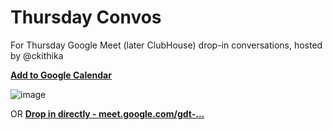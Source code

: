 # Thursday Convos

For Thursday Google Meet (later ClubHouse) drop-in conversations, hosted by @ckithika

[**Add to Google Calendar**](https://calendar.google.com/event?action=TEMPLATE&tmeid=MW8wcWhkajEwcWNxZXZzMDk0NGZjZ3VlbTlfMjAyMTAyMThUMTQwMDAwWiBwcm9mbmFuZGFhQG0&tmsrc=profnandaa%40gmail.com&scp=ALL)

![image](https://user-images.githubusercontent.com/261265/107976716-0eaa0600-6fcb-11eb-801e-6c7030bed2c9.png)

OR [**Drop in directly - meet.google.com/gdt-...**](https://meet.google.com/gdt-sxbc-gyy)
